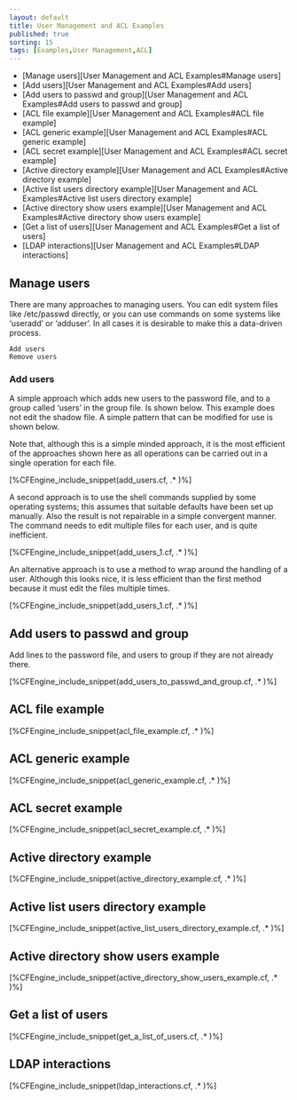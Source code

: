 ```yaml
---
layout: default
title: User Management and ACL Examples
published: true
sorting: 15
tags: [Examples,User Management,ACL]
---
```


* [Manage users][User Management and ACL Examples#Manage users]
* [Add users][User Management and ACL Examples#Add users]
* [Add users to passwd and group][User Management and ACL Examples#Add users to passwd and group]
* [ACL file example][User Management and ACL Examples#ACL file example]
* [ACL generic example][User Management and ACL Examples#ACL generic example]
* [ACL secret example][User Management and ACL Examples#ACL secret example]
* [Active directory example][User Management and ACL Examples#Active directory example]
* [Active list users directory example][User Management and ACL Examples#Active list users directory example]
* [Active directory show users example][User Management and ACL Examples#Active directory show users example]
* [Get a list of users][User Management and ACL Examples#Get a list of users]
* [LDAP interactions][User Management and ACL Examples#LDAP interactions]

## Manage users

There are many approaches to managing users. You can edit system files like /etc/passwd directly, or you can use commands on some systems like ‘useradd’ or ‘adduser’. In all cases it is desirable to make this a data-driven process.

    Add users
    Remove users

### Add users

A simple approach which adds new users to the password file, and to a group called ‘users’ in the group file. Is shown below. This example does not edit the shadow file. A simple pattern that can be modified for use is shown below.

Note that, although this is a simple minded approach, it is the most efficient of the approaches shown here as all operations can be carried out in a single operation for each file.


[%CFEngine_include_snippet(add_users.cf, .* )%]

A second approach is to use the shell commands supplied by some operating systems; this assumes that suitable defaults have been set up manually. Also the result is not repairable in a simple convergent manner. The command needs to edit multiple files for each user, and is quite inefficient.


[%CFEngine_include_snippet(add_users_1.cf, .* )%]

An alternative approach is to use a method to wrap around the handling of a user. Although this looks nice, it is less efficient than the first method because it must edit the files multiple times.


[%CFEngine_include_snippet(add_users_1.cf, .* )%]

## Add users to passwd and group ##

Add lines to the password file, and users to group if they are not already there.


[%CFEngine_include_snippet(add_users_to_passwd_and_group.cf, .* )%]

## ACL file example


[%CFEngine_include_snippet(acl_file_example.cf, .* )%]

## ACL generic example


[%CFEngine_include_snippet(acl_generic_example.cf, .* )%]

## ACL secret example


[%CFEngine_include_snippet(acl_secret_example.cf, .* )%]

## Active directory example


[%CFEngine_include_snippet(active_directory_example.cf, .* )%]

## Active list users directory example


[%CFEngine_include_snippet(active_list_users_directory_example.cf, .* )%]

## Active directory show users example


[%CFEngine_include_snippet(active_directory_show_users_example.cf, .* )%]

## Get a list of users


[%CFEngine_include_snippet(get_a_list_of_users.cf, .* )%]

## LDAP interactions

[%CFEngine_include_snippet(ldap_interactions.cf, .* )%]
